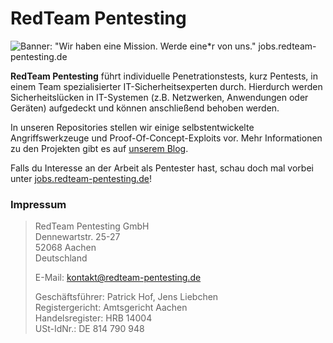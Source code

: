 # RedTeam Pentesting

![Banner: "Wir haben eine Mission. Werde eine*r von uns."
jobs.redteam-pentesting.de](https://github.com/RedTeamPentesting/.github/blob/main/profile/banner.jpg?raw=true)

**RedTeam Pentesting** führt individuelle Penetrationstests, kurz Pentests, in einem
Team spezialisierter IT-Sicherheitsexperten durch. Hierdurch werden
Sicherheitslücken in IT-Systemen (z.B. Netzwerken, Anwendungen oder Geräten)
aufgedeckt und können anschließend behoben werden.

In unseren Repositories stellen wir einige selbstentwickelte Angriffswerkzeuge
und Proof-Of-Concept-Exploits vor. Mehr Informationen zu den Projekten gibt es
auf [unserem Blog](https://blog.redteam-pentesting.de).

Falls du Interesse an der Arbeit als Pentester hast, schau doch mal vorbei
unter [jobs.redteam-pentesting.de](https://jobs.redteam-pentesting.de)!

### Impressum

> RedTeam Pentesting GmbH<br>
> Dennewartstr. 25-27<br>
> 52068 Aachen<br>
> Deutschland<br>
>
> E-Mail: <kontakt@redteam-pentesting.de>
>
> Geschäftsführer: Patrick Hof, Jens Liebchen<br>
> Registergericht: Amtsgericht Aachen<br>
> Handelsregister: HRB 14004<br>
> USt-IdNr.: DE 814 790 948<br>

